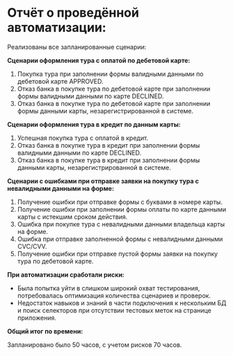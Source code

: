 # Отчёт о проведённой автоматизации:

Реализованы все запланированные сценарии:

**Сценарии оформления тура с оплатой по дебетовой карте:**
1. Покупка тура при заполнении формы валидными данными по дебетовой карте APPROVED.
2. Отказ банка в покупке тура по дебетовой карте при заполнении формы валидными данными по карте DECLINED.
3. Отказ банка в покупке тура по дебетовой карте при заполнении формы данными карты, незарегистрированной в системе.

**Сценарии оформления тура в кредит по данным карты:** 
1. Успешная покупка тура с оплатой в кредит.
2. Отказ банка в покупке тура в кредит при заполнении формы валидными данными по карте DECLINED.
3. Отказ банка в покупке тура в кредит при заполнении формы данными карты, незарегистрированной в системе.

**Сценарии с ошибками при отправке заявки на покупку тура с невалидными данными на форме:**
1. Получение ошибки при отправке формы с буквами в номере карты.
2. Получение ошибки при заполнении формы оплаты по карте данными карты с истекшим сроком действия.
3. Ошибка при покупке тура с невалидными данными владельца карты на форме.
4. Ошибка при отправке заполненной формы с невалидными данными CVC/CVV.
5. Получение ошибки при отправке пустой формы заявки на покупку тура по дебетовой карте.

**При автоматизации сработали риски:**
* Была попытка уйти в слишком широкий охват тестирования, потребовалась оптимизация количества сценариев и проверок.
* Недостаток навыков и знаний в части подключения к нескольким БД и поиск селекторов при отсутствии тестовых меток на странице приложения.

**Общий итог по времени:** 

Запланировано было 50 часов, с учетом рисков 70 часов. 